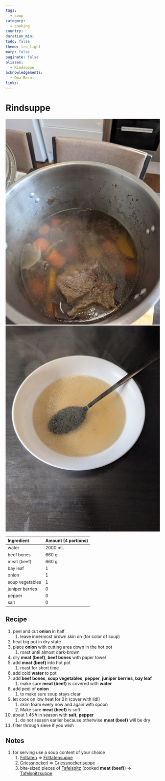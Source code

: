 ```yaml
---
tags:
  - soup
category:
  - cooking
country: 
duration_min: 
todo: false
theme: tre_light
marp: false
paginate: false
aliases:
  - Rindsuppe
acknowledgements:
  - Oma Berni
links:
---
```



# Rindsuppe

![300](../gfx/PXL_20250720_024358304.jpg)
![300](../gfx/PXL_20250720_024118056.jpg)

|Ingredient|Amount (4 portions)|
| :- | :- |
|water|2000 mL|
|beef bones|660 g|
|meat (beef)|660 g|
|bay leaf|1|
|onion|1|
|soup vegetables|1|
|juniper berries|0|
|pepper|0|
|salt|0|

## Recipe

1. peel and cut **onion** in half
	1. leave innermost brown skin on (for color of soup)
2. heat big pot in dry state
3. place **onion** with cutting area down in the hot pot
	1. roast until almost dark-brown
4. dry **meat (beef)**, **beef bones** with paper towel
5. add **meat (beef)** into hot pot
	1. roast for short time
6. add cold **water** to pot
7. add **beef bones**, **soup vegetables**, **pepper**, **juniper berries**, **bay leaf**
	1. make sure **meat (beef)** is covered with **water**
8. add peel of **onion**
	1. to make sure soup stays clear
9. let cook on low heat for $2\,h$ (cover with lid!)
	1. skim foam every now and again with spoon
	2. Make sure **meat (beef)** is soft
10. about $1.45\,h$ in season with **salt**, **pepper**
	1. do not season earlier because otherwise **meat (beef)** will be dry
11. filter through sieve if you wish

## Notes
1. for serving use a soup content of your choice
	1. [Frittaten](Frittaten.md) => [Frittatensuppe](Frittatensuppe.md)
	2. [Griessnockerl](Griessnockerl.md) => [Griessnockerlsuppe](Griessnockerlsuppe.md)
	3. bite-sized pieces of [Tafelspitz](Tafelspitz.md) (cooked **meat (beef)**) => [Tafelspitzsuppe](Tafelspitzsuppe.md)
